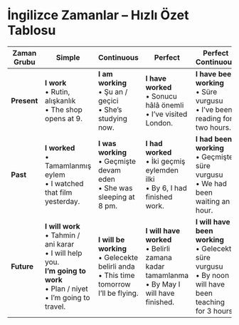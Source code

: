 # İngilizce Zamanlar – Hızlı Özet Tablosu

| Zaman Grubu | Simple | Continuous | Perfect | Perfect Continuous |
|-------------|--------|------------|---------|--------------------|
| **Present** | **I work**<br>• Rutin, alışkanlık<br>• The shop opens at 9. | **I am working**<br>• Şu an / geçici<br>• She’s studying now. | **I have worked**<br>• Sonucu hâlâ önemli<br>• I’ve visited London. | **I have been working**<br>• Süre vurgusu<br>• I’ve been reading for two hours. |
| **Past**    | **I worked**<br>• Tamamlanmış eylem<br>• I watched that film yesterday. | **I was working**<br>• Geçmişte devam eden<br>• She was sleeping at 8 pm. | **I had worked**<br>• İki geçmiş eylemden ilki<br>• By 6, I had finished work. | **I had been working**<br>• Geçmişte süre vurgusu<br>• We had been waiting an hour. |
| **Future**  | **I will work**<br>• Tahmin / ani karar<br>• I will help you.<br>**I’m going to work**<br>• Plan / niyet<br>• I’m going to travel. | **I will be working**<br>• Gelecekte belirli anda<br>• This time tomorrow I’ll be flying. | **I will have worked**<br>• Belirli zamana kadar tamamlanma<br>• By May I will have finished. | **I will have been working**<br>• Gelecekte süre vurgusu<br>• By noon I will have been teaching for 3 hours. |
